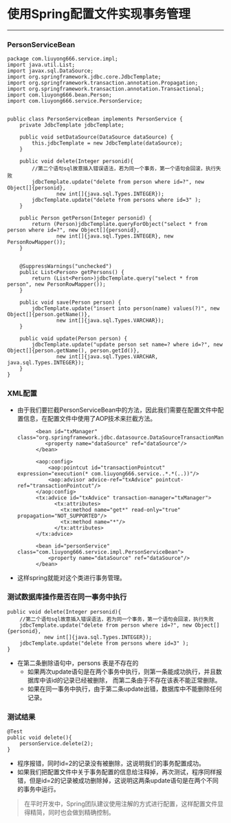 # 使用Spring配置文件实现事务管理
---


### PersonServiceBean
	
	package com.liuyong666.service.impl;
	import java.util.List;
	import javax.sql.DataSource;
	import org.springframework.jdbc.core.JdbcTemplate;
	import org.springframework.transaction.annotation.Propagation;
	import org.springframework.transaction.annotation.Transactional;
	import com.liuyong666.bean.Person;
	import com.liuyong666.service.PersonService;
	
	
	public class PersonServiceBean implements PersonService {
		private JdbcTemplate jdbcTemplate;
		
		public void setDataSource(DataSource dataSource) {
			this.jdbcTemplate = new JdbcTemplate(dataSource);
		}
		
		public void delete(Integer personid){
			//第二个语句sql故意插入错误语法，若为同一个事务，第一个语句会回滚，执行失败
			jdbcTemplate.update("delete from person where id=?", new Object[]{personid},
					new int[]{java.sql.Types.INTEGER});
			jdbcTemplate.update("delete from persons where id=3" );
		}
		
		public Person getPerson(Integer personid) {		
			return (Person)jdbcTemplate.queryForObject("select * from person where id=?", new Object[]{personid}, 
					new int[]{java.sql.Types.INTEGER}, new PersonRowMapper());
		}
	
		
		@SuppressWarnings("unchecked")
		public List<Person> getPersons() {
			return (List<Person>)jdbcTemplate.query("select * from person", new PersonRowMapper());
		}
	
		public void save(Person person) {
			jdbcTemplate.update("insert into person(name) values(?)", new Object[]{person.getName()},
					new int[]{java.sql.Types.VARCHAR});
		}
	
		public void update(Person person) {
			jdbcTemplate.update("update person set name=? where id=?", new Object[]{person.getName(), person.getId()},
					new int[]{java.sql.Types.VARCHAR, java.sql.Types.INTEGER});
		}
	}


### XML配置

- 由于我们要拦截PersonServiceBean中的方法，因此我们需要在配置文件中配置信息，在配置文件中使用了AOP技术来拦截方法。

			<bean id="txManager" class="org.springframework.jdbc.datasource.DataSourceTransactionManager">
		  	   <property name="dataSource" ref="dataSource"/>
		    </bean>
		    
			<aop:config>
			  	<aop:pointcut id="transactionPointcut" expression="execution(* com.liuyong666.service..*.*(..))"/>
			  	<aop:advisor advice-ref="txAdvice" pointcut-ref="transactionPointcut"/>
			</aop:config> 
			<tx:advice id="txAdvice" transaction-manager="txManager">
				  <tx:attributes>
				    <tx:method name="get*" read-only="true" propagation="NOT_SUPPORTED"/>
				    <tx:method name="*"/>
				  </tx:attributes>
			</tx:advice>    
			
			<bean id="personService" class="com.liuyong666.service.impl.PersonServiceBean">
				<property name="dataSource" ref="dataSource"/>
			</bean>

- 这样spring就能对这个类进行事务管理。

### 测试数据库操作是否在同一事务中执行

	public void delete(Integer personid){
		//第二个语句sql故意插入错误语法，若为同一个事务，第一个语句会回滚，执行失败
		jdbcTemplate.update("delete from person where id=?", new Object[]{personid},
				new int[]{java.sql.Types.INTEGER});
		jdbcTemplate.update("delete from persons where id=3" );
	}

- 在第二条删除语句中，persons 表是不存在的
	- 如果两次update语句是在两个事务中执行，则第一条能成功执行，并且数据库中该id的记录已经被删除，
而第二条由于不存在该表不能正常删除。
	- 如果在同一事务中执行，由于第二条update出错，数据库中不能删除任何记录。

### 测试结果

	@Test
	public void delete(){
		personService.delete(2);
	}

- 程序报错，同时id=2的记录没有被删除，这说明我们的事务配置成功。
- 如果我们把配置文件中关于事务配置的信息给注释掉，再次测试，程序同样报错，但是id=2的记录被成功删除掉，这说明这两条update语句是在两个不同的事务中运行。

>在平时开发中，Spring团队建议使用注解的方式进行配置，这样配置文件显得精简，同时也会做到精确控制。 
